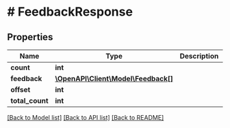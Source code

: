 # # FeedbackResponse

## Properties

Name | Type | Description | Notes
------------ | ------------- | ------------- | -------------
**count** | **int** |  | [optional]
**feedback** | [**\OpenAPI\Client\Model\Feedback[]**](Feedback.md) |  | [optional]
**offset** | **int** |  | [optional]
**total_count** | **int** |  | [optional]

[[Back to Model list]](../../README.md#models) [[Back to API list]](../../README.md#endpoints) [[Back to README]](../../README.md)
